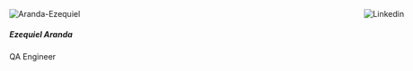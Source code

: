 <div id="ezequiel"><a href="https://www.linkedin.com/in/ezequielnaranda/" target="_blank"><img src="https://yop.finance/wp-content/uploads/2022/01/Linkedin-icon.png" alt="Linkedin"> </a></div>
<img src="https://www.energyweb.org/wp-content/uploads/2021/10/Aranda-Ezequiel.png" alt="Aranda-Ezequiel" class="pb-1 img-fluid rounded-circle">

##### Ezequiel Aranda

QA Engineer

<style>
  #ezequiel img {
    position:absolute;
    right: 3%;
    max-width: 25%;
  }
</style>